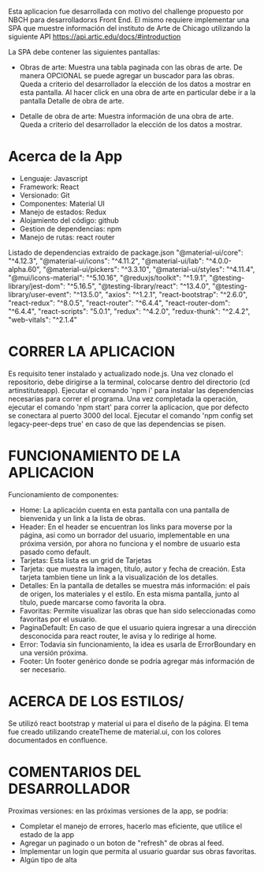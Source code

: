 Esta aplicacion fue desarrollada con motivo del challenge propuesto por NBCH para desarrolladorxs Front End.
El mismo requiere implementar una SPA que muestre información del instituto de Arte de Chicago utilizando la siguiente API 
https://api.artic.edu/docs/#introduction

La SPA debe contener las siguientes pantallas:
- Obras de arte: Muestra una tabla paginada con las obras de arte. De manera OPCIONAL se puede agregar un buscador para las obras. 
Queda a criterio del desarrollador la elección de los datos a mostrar en esta pantalla. Al hacer click en una obra de arte 
en particular debe ir a la pantalla Detalle de obra de arte.

- Detalle de obra de arte: Muestra información de una obra de arte. Queda a criterio del desarrollador la elección de los datos a mostrar.


# Acerca de la App

- Lenguaje: Javascript
- Framework: React
- Versionado: Git 
- Componentes: Material UI
- Manejo de estados: Redux
- Alojamiento del código: github
- Gestion de dependencias: npm
- Manejo de rutas: react router


Listado de dependencias extraido de package.json
    "@material-ui/core": "^4.12.3",
    "@material-ui/icons": "^4.11.2",
    "@material-ui/lab": "^4.0.0-alpha.60",
    "@material-ui/pickers": "^3.3.10",
    "@material-ui/styles": "^4.11.4",
    "@mui/icons-material": "^5.10.16",
    "@reduxjs/toolkit": "^1.9.1",
    "@testing-library/jest-dom": "^5.16.5",
    "@testing-library/react": "^13.4.0",
    "@testing-library/user-event": "^13.5.0",
    "axios": "^1.2.1",
    "react-bootstrap": "^2.6.0",
    "react-redux": "^8.0.5",
    "react-router": "^6.4.4",
    "react-router-dom": "^6.4.4",
    "react-scripts": "5.0.1",
    "redux": "^4.2.0",
    "redux-thunk": "^2.4.2",
    "web-vitals": "^2.1.4"



# CORRER LA APLICACION


Es requisito tener instalado y actualizado node.js.
Una vez clonado el repositorio, debe dirigirse a la terminal, colocarse dentro del directorio (cd artinstituteapp). Ejecutar el comando 'npm i' para instalar las dependencias necesarias para correr el programa. Una vez completada la operación, ejecutar el comando 'npm start' para correr la aplicacion, que por defecto se conectara al puerto 3000 del local.
Ejecutar el comando 'npm config set legacy-peer-deps true' en caso de que las dependencias se pisen.


# FUNCIONAMIENTO DE LA APLICACION

Funcionamiento de componentes:
- Home: La aplicación cuenta en esta pantalla con una pantalla de bienvenida y un link a la lista de obras.
- Header: En el header se encuentran los links para moverse por la página, asi como un borrador del usuario, implementable en una próxima versión, por ahora no funciona y el nombre de usuario esta pasado como default.
- Tarjetas: Esta lista es un grid de Tarjetas
- Tarjeta: que muestra la imagen, titulo, autor y fecha de creación. Esta tarjeta tambien tiene un link a la visualización de los detalles.
- Detalles: En la pantalla de detalles se muestra más información: el país de origen, los materiales y el estilo. En esta misma pantalla, junto al título, puede marcarse como favorita la obra.
- Favoritas: Permite visualizar las obras que han sido seleccionadas como favoritas por el usuario.
- PaginaDefault: En caso de que el usuario quiera ingresar a una dirección desconocida para react router, le avisa y lo redirige al home.
- Error: Todavia sin funcionamiento, la idea es usarla de ErrorBoundary en una versión próxima.
- Footer: Un footer genérico donde se podría agregar más información de ser necesario.


# ACERCA DE LOS ESTILOS/

Se utilizó react bootstrap y material ui para el diseño de la página. El tema fue creado utilizando createTheme de material.ui, con
los colores documentados en confluence.


# COMENTARIOS DEL DESARROLLADOR

Proximas versiones: en las próximas versiones de la app, se podria:
- Completar el manejo de errores, hacerlo mas eficiente, que utilice el estado de la app
- Agregar un paginado o un boton de "refresh" de obras al feed.
- Implementar un login que permita al usuario guardar sus obras favoritas.
- Algún tipo de alta 